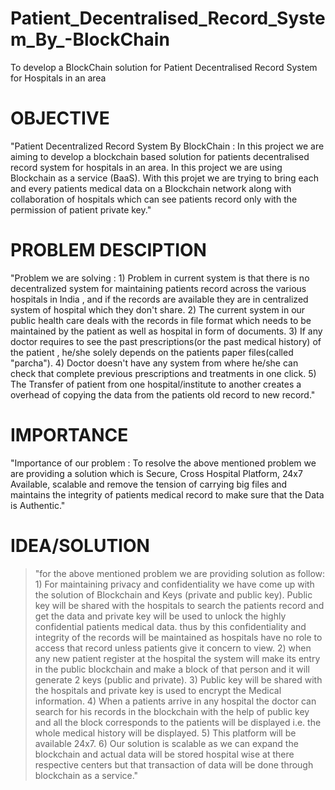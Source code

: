 # Patient_Decentralised_Record_System_By_-BlockChain
To develop a BlockChain solution for Patient Decentralised Record System for Hospitals in an area


# OBJECTIVE
"Patient Decentralized Record System By BlockChain : In this project we are aiming to develop a blockchain based solution for patients decentralised record system for hospitals in an area. In this project we are using Blockchain as a service (BaaS). With this projet we are trying to bring each and every patients medical data on a Blockchain network along with collaboration of hospitals which can see patients record only with the permission of patient private key."

# PROBLEM DESCIPTION
"Problem we are solving : 1) Problem in current system is that there is no decentralized  system for maintaining patients record across the various hospitals in India , and if the records are available they are in centralized system of hospital which they don't share.  2) The current system in our public health care deals with the records in file format which needs to be maintained by the patient as well as hospital in form of documents. 3) If any doctor requires to see the past prescriptions(or the past medical history) of the patient , he/she solely depends on the patients paper files(called "parcha").  4) Doctor doesn't have any system from where he/she can check that complete  previous prescriptions and treatments in one click. 5) The Transfer of patient from one hospital/institute to another creates a overhead of copying the data from the patients old record to new record."

# IMPORTANCE
"Importance of our problem : To resolve the above mentioned problem we are providing a solution which is Secure, Cross Hospital Platform, 24x7 Available, scalable and remove the tension of carrying big files and maintains the integrity of patients medical record to make sure that the Data is Authentic."

# IDEA/SOLUTION
> "for the above mentioned problem we are providing solution as follow: 1) For maintaining privacy and confidentiality we have come up with the solution of Blockchain and Keys (private and public key). Public key will be shared with the hospitals to search the patients record and get the data and private key will be used to unlock the highly confidential patients medical data. thus by this confidentiality and integrity of the records will be maintained as hospitals have no role to access that record unless patients give it concern to view. 2) when any new patient register at the hospital the system will make its entry in the public blockchain and make a block of that person and it will generate 2 keys (public and private). 3) Public key will be shared with the hospitals and private key is used to encrypt the Medical information. 4) When a patients arrive in any hospital the doctor can search for his records in the blockchain with the help of public key and all the block corresponds to the patients will be displayed i.e. the whole medical history will be displayed. 5) This platform will be available 24x7. 6) Our solution is scalable as we can expand the blockchain and actual data will be stored hospital wise at there respective centers but that transaction of data will be done through blockchain as a service."
